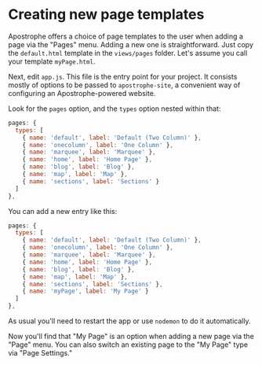 # Creating new page templates

Apostrophe offers a choice of page templates to the user when adding a page via the "Pages" menu. Adding a new one is straightforward. Just copy the `default.html` template in the `views/pages` folder. Let's assume you call your template `myPage.html`.

Next, edit `app.js`. This file is the entry point for your project. It consists mostly of options to be passed to `apostrophe-site`, a convenient way of configuring an Apostrophe-powered website.

Look for the `pages` option, and the `types` option nested within that:

```javascript
pages: {
  types: [
    { name: 'default', label: 'Default (Two Column)' },
    { name: 'onecolumn', label: 'One Column' },
    { name: 'marquee', label: 'Marquee' },
    { name: 'home', label: 'Home Page' },
    { name: 'blog', label: 'Blog' },
    { name: 'map', label: 'Map' },
    { name: 'sections', label: 'Sections' }
  ]
},
```

You can add a new entry like this:

```javascript
pages: {
  types: [
    { name: 'default', label: 'Default (Two Column)' },
    { name: 'onecolumn', label: 'One Column' },
    { name: 'marquee', label: 'Marquee' },
    { name: 'home', label: 'Home Page' },
    { name: 'blog', label: 'Blog' },
    { name: 'map', label: 'Map' },
    { name: 'sections', label: 'Sections' },
    { name: 'myPage', label: 'My Page' }
  ]
},
```

As usual you'll need to restart the app or use `nodemon` to do it automatically.

Now you'll find that "My Page" is an option when adding a new page via the "Page" menu. You can also switch an existing page to the "My Page" type via "Page Settings."

